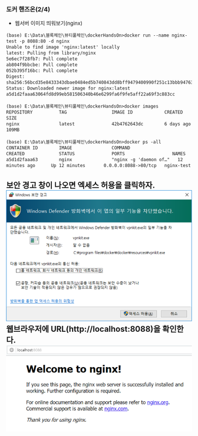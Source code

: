 ### 도커 핸즈온(2/4)  
  
- 웹서버 이미지 띄워보기(nginx)  
~~~
(base) E:\Data\블록체인\뷰티풀체인\dockerHandsOn>docker run --name nginx-test -p 8088:80 -d nginx
Unable to find image 'nginx:latest' locally
latest: Pulling from library/nginx
5e6ec7f28fb7: Pull complete
ab804f9bbcbe: Pull complete
052b395f16bc: Pull complete
Digest: sha256:56bcd35e8433343dbae0484ed5b740843dd8bff9479400990f251c13bbb94763
Status: Downloaded newer image for nginx:latest
a5d1d2faaa63064fd8d99eb581506340b46e6299fa6f9fe5aff22a69f3c883cc

(base) E:\Data\블록체인\뷰티풀체인\dockerHandsOn>docker images
REPOSITORY          TAG                 IMAGE ID            CREATED             SIZE
nginx               latest              42b4762643dc        6 days ago          109MB

(base) E:\Data\블록체인\뷰티풀체인\dockerHandsOn>docker ps -all
CONTAINER ID        IMAGE               COMMAND                  CREATED             STATUS              PORTS                  NAMES
a5d1d2faaa63        nginx               "nginx -g 'daemon of…"   12 minutes ago      Up 12 minutes       0.0.0.0:8088->80/tcp   nginx-test
~~~  
  보안 경고 창이 나오면 엑세스 허용을 클릭하자.  
![엑세스_허용.png](./imgs/엑세스_허용.png)  
  웹브라우저에 URL(http://localhost:8088)을 확인한다.  
![웹서버_확인.png](./imgs/웹서버_확인.png)  
- 
